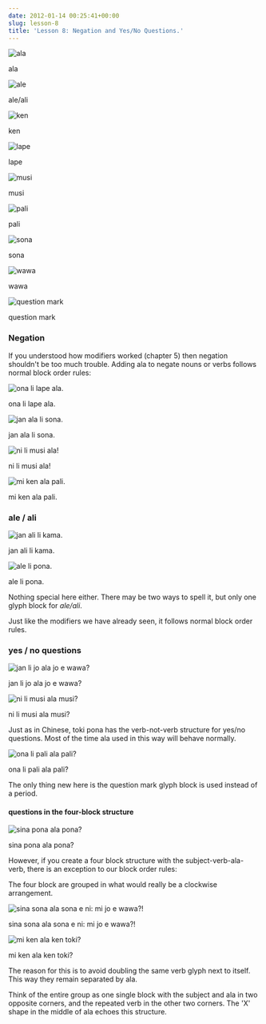 ```yaml
---
date: 2012-01-14 00:25:41+00:00
slug: lesson-8
title: 'Lesson 8: Negation and Yes/No Questions.'
---
```



    

![ala](/images/t47_tokipona/t47_nimi/t47_nimi_ala.jpg)

ala


    

![ale](/images/t47_tokipona/t47_nimi/t47_nimi_ale.jpg)

ale/ali


    

![ken](/images/t47_tokipona/t47_nimi/t47_nimi_ken.jpg)

ken


    

![lape](/images/t47_tokipona/t47_nimi/t47_nimi_lape.jpg)

lape


    

![musi](/images/t47_tokipona/t47_nimi/t47_nimi_musi.jpg)

musi


    

![pali](/images/t47_tokipona/t47_nimi/t47_nimi_pali.jpg)

pali


    

![sona](/images/t47_tokipona/t47_nimi/t47_nimi_sona.jpg)

sona


    

![wawa](/images/t47_tokipona/t47_nimi/t47_nimi_wawa.jpg)

wawa


    

![question mark](/images/t47_tokipona/t47_nimi/t47_nmpi_question.jpg)

question mark










### Negation





If you understood how modifiers worked (chapter 5) then negation shouldn't be too much trouble. Adding ala to negate nouns or verbs follows normal block order rules:






    

![ona li lape ala.](/images/t47_tokipona/t47_kamasona/t47_kaso08_01.jpg)

ona li lape ala.









    

![jan ala li sona.](/images/t47_tokipona/t47_kamasona/t47_kaso08_02.jpg)

jan ala li sona.









    

![ni li musi ala!](/images/t47_tokipona/t47_kamasona/t47_kaso08_03.jpg)

ni li musi ala!









    

![mi ken ala pali.](/images/t47_tokipona/t47_kamasona/t47_kaso08_04.jpg)

mi ken ala pali.








### ale / ali






    

![jan ali li kama.](/images/t47_tokipona/t47_kamasona/t47_kaso08_06.jpg)

jan ali li kama.









    

![ale li pona.](/images/t47_tokipona/t47_kamasona/t47_kaso08_05.jpg)

ale li pona.








Nothing special here either. There may be two ways to spell it, but only one glyph block for _ale/ali_.





Just like the modifiers we have already seen, it follows normal block order rules.





### yes / no questions






    

![jan li jo ala jo e wawa?](/images/t47_tokipona/t47_kamasona/t47_kaso08_09.jpg)

jan li jo ala jo e wawa?









    

![ni li musi ala musi?](/images/t47_tokipona/t47_kamasona/t47_kaso08_08.jpg)

ni li musi ala musi?








Just as in Chinese, toki pona has the verb-not-verb structure for yes/no questions. Most of the time ala used in this way will behave normally.






    

![ona li pali ala pali?](/images/t47_tokipona/t47_kamasona/t47_kaso08_07.jpg)

ona li pali ala pali?








The only thing new here is the question mark glyph block is used instead of a period.





#### questions in the four-block structure






    

![sina pona ala pona?](/images/t47_tokipona/t47_kamasona/t47_kaso08_10.jpg)

sina pona ala pona?








However, if you create a four block structure with the subject-verb-ala-verb, there is an exception to our block order rules:





The four block are grouped in what would really be a clockwise arrangement.






    

![sina sona ala sona e ni: mi jo e wawa?!](/images/t47_tokipona/t47_kamasona/t47_kaso08_12.jpg)

sina sona ala sona e ni: mi jo e wawa?!









    

![mi ken ala ken toki?](/images/t47_tokipona/t47_kamasona/t47_kaso08_11.jpg)

mi ken ala ken toki?








The reason for this is to avoid doubling the same verb glyph next to itself. This way they remain separated by ala. 





Think of the entire group as one single block with the subject and ala in two opposite corners, and the repeated verb in the other two corners. The 'X' shape in the middle of ala echoes this structure.





#### 





